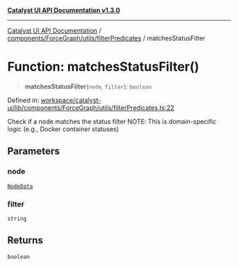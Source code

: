 [**Catalyst UI API Documentation v1.3.0**](../../../../../README.md)

---

[Catalyst UI API Documentation](../../../../../README.md) / [components/ForceGraph/utils/filterPredicates](../README.md) / matchesStatusFilter

# Function: matchesStatusFilter()

> **matchesStatusFilter**(`node`, `filter`): `boolean`

Defined in: [workspace/catalyst-ui/lib/components/ForceGraph/utils/filterPredicates.ts:22](https://github.com/TheBranchDriftCatalyst/catalyst-ui/blob/main/lib/components/ForceGraph/utils/filterPredicates.ts#L22)

Check if a node matches the status filter
NOTE: This is domain-specific logic (e.g., Docker container statuses)

## Parameters

### node

[`NodeData`](../../../types/interfaces/NodeData.md)

### filter

`string`

## Returns

`boolean`
